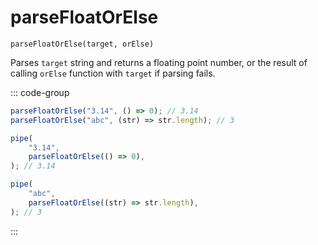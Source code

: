 # parseFloatOrElse

`parseFloatOrElse(target, orElse)`

Parses `target` string and returns a floating point number, or the result of calling `orElse` function with `target` if parsing fails.

::: code-group

```ts [data-first]
parseFloatOrElse("3.14", () => 0); // 3.14
parseFloatOrElse("abc", (str) => str.length); // 3
```

```ts [data-last]
pipe(
    "3.14",
    parseFloatOrElse(() => 0),
); // 3.14

pipe(
    "abc",
    parseFloatOrElse((str) => str.length),
); // 3
```

:::
